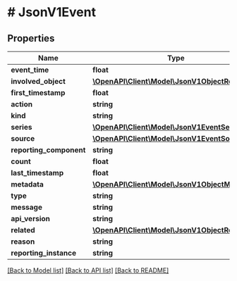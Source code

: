 # # JsonV1Event

## Properties

Name | Type | Description | Notes
------------ | ------------- | ------------- | -------------
**event_time** | **float** |  | [optional]
**involved_object** | [**\OpenAPI\Client\Model\JsonV1ObjectReference**](JsonV1ObjectReference.md) |  | [optional]
**first_timestamp** | **float** |  | [optional]
**action** | **string** |  | [optional]
**kind** | **string** |  | [optional]
**series** | [**\OpenAPI\Client\Model\JsonV1EventSeries**](JsonV1EventSeries.md) |  | [optional]
**source** | [**\OpenAPI\Client\Model\JsonV1EventSource**](JsonV1EventSource.md) |  | [optional]
**reporting_component** | **string** |  | [optional]
**count** | **float** |  | [optional]
**last_timestamp** | **float** |  | [optional]
**metadata** | [**\OpenAPI\Client\Model\JsonV1ObjectMeta**](JsonV1ObjectMeta.md) |  | [optional]
**type** | **string** |  | [optional]
**message** | **string** |  | [optional]
**api_version** | **string** |  | [optional]
**related** | [**\OpenAPI\Client\Model\JsonV1ObjectReference**](JsonV1ObjectReference.md) |  | [optional]
**reason** | **string** |  | [optional]
**reporting_instance** | **string** |  | [optional]

[[Back to Model list]](../../README.md#models) [[Back to API list]](../../README.md#endpoints) [[Back to README]](../../README.md)
